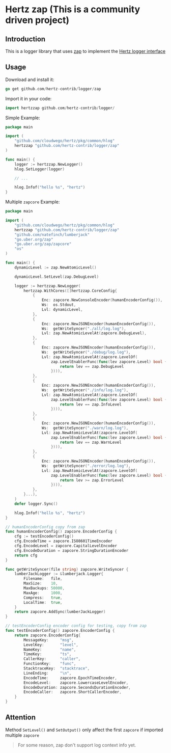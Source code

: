 # Hertz zap (This is a community driven project)

## Introduction

This is a logger library that uses [zap](https://github.com/uber-go/zap) to implement the [Hertz logger interface](https://www.cloudwego.io/docs/hertz/tutorials/framework-exten/log/)

## Usage

Download and install it:

```go
go get github.com/hertz-contrib/logger/zap
```

Import it in your code:

```go
import hertzzap github.com/hertz-contrib/logger/
```

Simple Example:

```go
package main

import (
	"github.com/cloudwego/hertz/pkg/common/hlog"
	hertzzap "github.com/hertz-contrib/logger/zap"
)

func main() {
	logger := hertzzap.NewLogger()
	hlog.SetLogger(logger)

	// ...

	hlog.Infof("hello %s", "hertz")
}
```

Multiple `zapcore` Example:

```go
package main

import (
	"github.com/cloudwego/hertz/pkg/common/hlog"
	hertzzap "github.com/hertz-contrib/logger/zap"
	"github.com/natefinch/lumberjack"
	"go.uber.org/zap"
	"go.uber.org/zap/zapcore"
	"os"
)

func main() {
	dynamicLevel := zap.NewAtomicLevel()

	dynamicLevel.SetLevel(zap.DebugLevel)

	logger := hertzzap.NewLogger(
		hertzzap.WithCores([]hertzzap.CoreConfig{
			{
				Enc: zapcore.NewConsoleEncoder(humanEncoderConfig()),
				Ws:  os.Stdout,
				Lvl: dynamicLevel,
			},
			{
				Enc: zapcore.NewJSONEncoder(humanEncoderConfig()),
				Ws:  getWriteSyncer("./all/log.log"),
				Lvl: zap.NewAtomicLevelAt(zapcore.DebugLevel),
			},
			{
				Enc: zapcore.NewJSONEncoder(humanEncoderConfig()),
				Ws:  getWriteSyncer("./debug/log.log"),
				Lvl: zap.NewAtomicLevelAt(zapcore.LevelOf(
					zap.LevelEnablerFunc(func(lev zapcore.Level) bool {
						return lev == zap.DebugLevel
					}))),
			},
			{
				Enc: zapcore.NewJSONEncoder(humanEncoderConfig()),
				Ws:  getWriteSyncer("./info/log.log"),
				Lvl: zap.NewAtomicLevelAt(zapcore.LevelOf(
					zap.LevelEnablerFunc(func(lev zapcore.Level) bool {
						return lev == zap.InfoLevel
					}))),
			},
			{
				Enc: zapcore.NewJSONEncoder(humanEncoderConfig()),
				Ws:  getWriteSyncer("./warn/log.log"),
				Lvl: zap.NewAtomicLevelAt(zapcore.LevelOf(
					zap.LevelEnablerFunc(func(lev zapcore.Level) bool {
						return lev == zap.WarnLevel
					}))),
			},
			{
				Enc: zapcore.NewJSONEncoder(humanEncoderConfig()),
				Ws:  getWriteSyncer("./error/log.log"),
				Lvl: zap.NewAtomicLevelAt(zapcore.LevelOf(
					zap.LevelEnablerFunc(func(lev zapcore.Level) bool {
						return lev >= zap.ErrorLevel
					}))),
			},
		}...),
	)
	defer logger.Sync()

	hlog.Infof("hello %s", "hertz")
}

// humanEncoderConfig copy from zap
func humanEncoderConfig() zapcore.EncoderConfig {
	cfg := testEncoderConfig()
	cfg.EncodeTime = zapcore.ISO8601TimeEncoder
	cfg.EncodeLevel = zapcore.CapitalLevelEncoder
	cfg.EncodeDuration = zapcore.StringDurationEncoder
	return cfg
}

func getWriteSyncer(file string) zapcore.WriteSyncer {
	lumberJackLogger := &lumberjack.Logger{
		Filename:   file,
		MaxSize:    10,
		MaxBackups: 50000,
		MaxAge:     1000,
		Compress:   true,
		LocalTime:  true,
	}
	return zapcore.AddSync(lumberJackLogger)
}

// testEncoderConfig encoder config for testing, copy from zap
func testEncoderConfig() zapcore.EncoderConfig {
	return zapcore.EncoderConfig{
		MessageKey:     "msg",
		LevelKey:       "level",
		NameKey:        "name",
		TimeKey:        "ts",
		CallerKey:      "caller",
		FunctionKey:    "func",
		StacktraceKey:  "stacktrace",
		LineEnding:     "\n",
		EncodeTime:     zapcore.EpochTimeEncoder,
		EncodeLevel:    zapcore.LowercaseLevelEncoder,
		EncodeDuration: zapcore.SecondsDurationEncoder,
		EncodeCaller:   zapcore.ShortCallerEncoder,
	}
}
```

## Attention

Method `SetLevel()` and `SetOutput()` only affect the first `zapcore` if imported multiple `zapcore`


> For some reason, zap don't support log context info yet.

